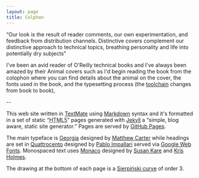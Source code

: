 ```yaml
---
layout: page
title: Colphon
---
```


<p><q>Our look is the result of reader comments, our own experimentation, and feedback from distribution channels. 
	Distinctive covers complement our distinctive approach to technical topics, breathing personality and life into
	potentially dry subjects</q></p>

I've been an avid reader of O'Reilly technical books and I've always been amazed by their Animal covers such as I'd
begin reading the book from the colophon where you can find details about the animal on the cover, the fonts used in the 
book, and the typesetting process (the <a href="http://en.wikipedia.org/wiki/Toolchain">toolchain</a> changes from
book to book),

--

This web site written in [TextMate](http://macromates.com/) using [Markdown](http://daringfireball.net/projects/markdown/) 
syntax and it's formatted in a set of static <q cite="http://www.w3.org/TR/html5/"><abbr title="HyperText Markup Language 
revision 5">HTML5</abbr></q> pages generated with 
[Jekyll](https://github.com/mojombo/jekyll) a <q cite="http://github.com/mojombo/jekyll#readme">simple, blog aware, 
static site generator.</q> Pages are served by [GitHub Pages](http://pages.github.com/).

The main typeface is [Georgia](http://en.wikipedia.org/wiki/Georgia_%28font%29) designed by 
[Matthew Carter](http://en.wikipedia.org/wiki/Matthew_Carter) while headings are set in [Quattrocento](http://www.impallari.com/quattrocento/) 
designed by [Pablo Impallari](http://www.impallari.com/) served via [Google Web Fonts](http://www.google.com/webfonts/). 
Monospaced text uses [Monaco](http://en.wikipedia.org/wiki/Monaco_%28typeface%29) designed by [Susan Kare](http://en.wikipedia.org/wiki/Susan_Kare)
 and [Kris Holmes](http://en.wikipedia.org/wiki/Kris_Holmes).

The drawing at the bottom of each page is a [Sierpiński curve](http://en.wikipedia.org/wiki/Sierpinski_curve) of order 3.